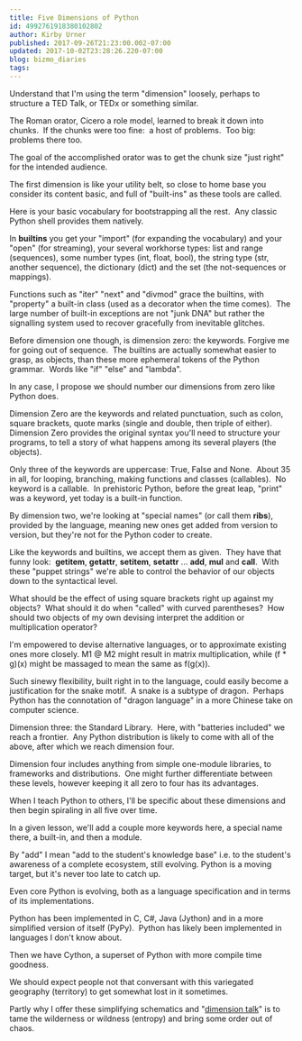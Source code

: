 ```yaml
---
title: Five Dimensions of Python
id: 4992761918380102802
author: Kirby Urner
published: 2017-09-26T21:23:00.002-07:00
updated: 2017-10-02T23:28:26.220-07:00
blog: bizmo_diaries
tags: 
---
```


Understand that I'm using the term "dimension" loosely, perhaps to structure a TED Talk, or TEDx or something similar.

The Roman orator, Cicero a role model, learned to break it down into chunks.  If the chunks were too fine:  a host of problems.  Too big:  problems there too.

The goal of the accomplished orator was to get the chunk size "just right" for the intended audience.

The first dimension is like your utility belt, so close to home base you consider its content basic, and full of "built-ins" as these tools are called.

Here is your basic vocabulary for bootstrapping all the rest.  Any classic Python shell provides them natively.

In __builtins__ you get your "import" (for expanding the vocabulary) and your "open" (for streaming), your several workhorse types: list and range (sequences), some number types (int, float, bool), the string type (str, another sequence), the dictionary (dict) and the set (the not-sequences or mappings).

Functions such as "iter" "next" and "divmod" grace the builtins, with "property" a built-in class (used as a decorator when the time comes).  The large number of built-in exceptions are not "junk DNA" but rather the signalling system used to recover gracefully from inevitable glitches.

Before dimension one though, is dimension zero: the keywords. Forgive me for going out of sequence.  The builtins are actually somewhat easier to grasp, as objects, than these more ephemeral tokens of the Python grammar.  Words like "if" "else" and "lambda".

In any case, I propose we should number our dimensions from zero like Python does.

Dimension Zero are the keywords and related punctuation, such as colon, square brackets, quote marks (single and double, then triple of either).  Dimension Zero provides the original syntax you'll need to structure your programs, to tell a story of what happens among its several players (the objects). 

Only three of the keywords are uppercase: True, False and None.  About 35 in all, for looping, branching, making functions and classes (callables).  No keyword is a callable.  In prehistoric Python, before the great leap, "print" was a keyword, yet today is a built-in function.

By dimension two, we're looking at "special names" (or call them __ribs__), provided by the language, meaning new ones get added from version to version, but they're not for the Python coder to create.

Like the keywords and builtins, we accept them as given.  They have that funny look:  __getitem__, __getattr__, __setitem__, __setattr__ ... __add__, __mul__ and __call__.  With these "puppet strings" we're able to control the behavior of our objects down to the syntactical level.

What should be the effect of using square brackets right up against my objects?  What should it do when "called" with curved parentheses?  How should two objects of my own devising interpret the addition or multiplication operator?

I'm empowered to devise alternative languages, or to approximate existing ones more closely. M1 @ M2 might result in matrix multiplication, while (f * g)(x) might be massaged to mean the same as f(g(x)).

Such sinewy flexibility, built right in to the language, could easily become a justification for the snake motif.  A snake is a subtype of dragon.  Perhaps Python has the connotation of "dragon language" in a more Chinese take on computer science.

Dimension three: the Standard Library.  Here, with "batteries included" we reach a frontier.  Any Python distribution is likely to come with all of the above, after which we reach dimension four.

Dimension four includes anything from simple one-module libraries, to frameworks and distributions.  One might further differentiate between these levels, however keeping it all zero to four has its advantages.

When I teach Python to others, I'll be specific about these dimensions and then begin spiraling in all five over time.

In a given lesson, we'll add a couple more keywords here, a special name there, a built-in, and then a module.

By "add" I mean "add to the student's knowledge base" i.e. to the student's awareness of a complete ecosystem, still evolving. Python is a moving target, but it's never too late to catch up.

Even core Python is evolving, both as a language specification and in terms of its implementations.

Python has been implemented in C, C#, Java (Jython) and in a more simplified version of itself (PyPy).  Python has likely been implemented in languages I don't know about.

Then we have Cython, a superset of Python with more compile time goodness.

We should expect people not that conversant with this variegated geography (territory) to get somewhat lost in it sometimes.

Partly why I offer these simplifying schematics and "[dimension talk](https://github.com/4dsolutions/Python5/blob/master/Dimensions%20of%20Python.ipynb)" is to tame the wilderness or wildness (entropy) and bring some order out of chaos.